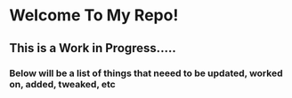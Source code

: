 # Welcome To My Repo!
## This is a Work in Progress.....
### Below will be a list of things that neeed to be updated, worked on, added, tweaked, etc